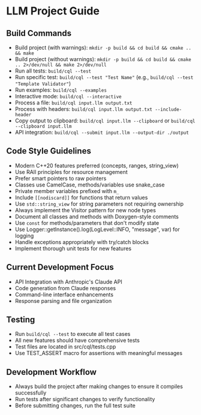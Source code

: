 # LLM Project Guide

## Build Commands
- Build project (with warnings): `mkdir -p build && cd build && cmake .. && make`
- Build project (without warnings): `mkdir -p build && cd build && cmake .. 2>/dev/null && make 2>/dev/null`
- Run all tests: `build/cql --test`
- Run specific test: `build/cql --test "Test Name"` (e.g., `build/cql --test "Template Validator"`)
- Run examples: `build/cql --examples`
- Interactive mode: `build/cql --interactive`
- Process a file: `build/cql input.llm output.txt`
- Process with headers: `build/cql input.llm output.txt --include-header`
- Copy output to clipboard: `build/cql input.llm --clipboard` or `build/cql --clipboard input.llm`
- API integration: `build/cql --submit input.llm --output-dir ./output`

## Code Style Guidelines
- Modern C++20 features preferred (concepts, ranges, string_view)
- Use RAII principles for resource management
- Prefer smart pointers to raw pointers
- Classes use CamelCase, methods/variables use snake_case
- Private member variables prefixed with `m_`
- Include `[[nodiscard]]` for functions that return values
- Use `std::string_view` for string parameters not requiring ownership
- Always implement the Visitor pattern for new node types
- Document all classes and methods with Doxygen-style comments
- Use `const` for methods/parameters that don't modify state
- Use Logger::getInstance().log(LogLevel::INFO, "message", var) for logging
- Handle exceptions appropriately with try/catch blocks
- Implement thorough unit tests for new features

## Current Development Focus
- API Integration with Anthropic's Claude API
- Code generation from Claude responses
- Command-line interface enhancements
- Response parsing and file organization

## Testing
- Run `build/cql --test` to execute all test cases
- All new features should have comprehensive tests
- Test files are located in src/cql/tests.cpp
- Use TEST_ASSERT macro for assertions with meaningful messages

## Development Workflow
- Always build the project after making changes to ensure it compiles successfully
- Run tests after significant changes to verify functionality
- Before submitting changes, run the full test suite
